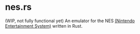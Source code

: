# nes.rs

(WIP, not fully functional yet)
An emulator for the NES [(Nintendo Entertainment System)](https://en.wikipedia.org/wiki/Nintendo_Entertainment_System) written in Rust.

